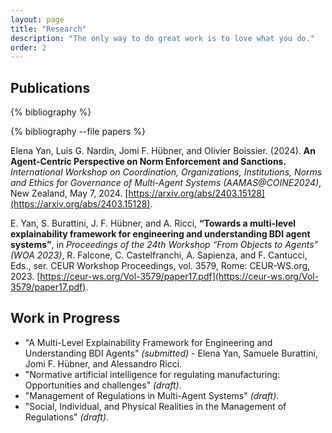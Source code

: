 ```yaml
---
layout: page
title: "Research"
description: "The only way to do great work is to love what you do."
order: 2
---
```


## Publications
{% bibliography %}

{% bibliography --file papers %}

<!-- ### Journal Articles

### Conference Proceedings

### Preprints -->



Elena Yan, Luis G. Nardin, Jomi F. Hübner, and Olivier Boissier. (2024). **An Agent-Centric Perspective on Norm Enforcement and Sanctions.** *International Workshop on Coordination, Organizations, Institutions, Norms and Ethics for Governance of Multi-Agent Systems (AAMAS@COINE2024)*, New Zealand, May 7, 2024. [https://arxiv.org/abs/2403.15128](https://arxiv.org/abs/2403.15128). 

E. Yan, S. Burattini, J. F. Hübner, and A. Ricci, **“Towards a multi-level explainability framework for engineering and understanding BDI agent systems”**, in *Proceedings of the 24th Workshop “From Objects to Agents” (WOA 2023)*, R. Falcone, C. Castelfranchi, A. Sapienza, and F. Cantucci, Eds., ser. CEUR Workshop Proceedings, vol. 3579, Rome: CEUR-WS.org, 2023. [https://ceur-ws.org/Vol-3579/paper17.pdf](https://ceur-ws.org/Vol-3579/paper17.pdf).

## Work in Progress

- "A Multi-Level Explainability Framework for Engineering and Understanding BDI Agents" _(submitted)_ - Elena Yan, Samuele Burattini, Jomi F. Hübner, and Alessandro Ricci.
- "Normative artificial intelligence for regulating manufacturing: Opportunities and challenges" _(draft)_. 
- "Management of Regulations in Multi-Agent Systems" _(draft)_.
- "Social, Individual, and Physical Realities in the Management of Regulations" _(draft)_.